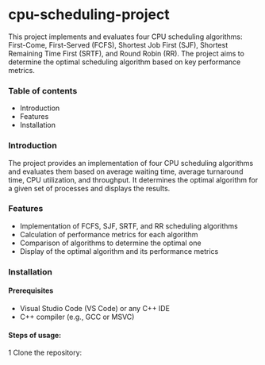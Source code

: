 # cpu-scheduling-project
This project implements and evaluates four CPU scheduling algorithms: First-Come, First-Served (FCFS), Shortest Job First (SJF), Shortest Remaining Time First (SRTF), and Round Robin (RR). The project aims to determine the optimal scheduling algorithm based on key performance metrics.
### Table of contents
* Introduction
* Features
* Installation

### Introduction
The project provides an implementation of four CPU scheduling algorithms and evaluates them based on average waiting time, average turnaround time, CPU utilization, and throughput. It determines the optimal algorithm for a given set of processes and displays the results.

### Features
- Implementation of FCFS, SJF, SRTF, and RR scheduling algorithms
- Calculation of performance metrics for each algorithm
- Comparison of algorithms to determine the optimal one
- Display of the optimal algorithm and its performance metrics
### Installation
#### Prerequisites
- Visual Studio Code (VS Code) or any C++ IDE
- C++ compiler (e.g., GCC or MSVC)
#### Steps of usage:
1 Clone the repository:



